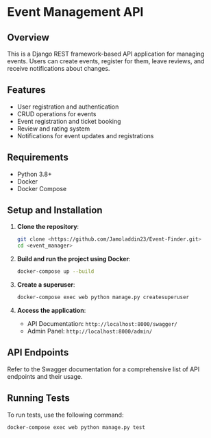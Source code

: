 # Event Management API

## Overview

This is a Django REST framework-based API application for managing events. Users can create events, register for them, leave reviews, and receive notifications about changes.

## Features

- User registration and authentication
- CRUD operations for events
- Event registration and ticket booking
- Review and rating system
- Notifications for event updates and registrations

## Requirements

- Python 3.8+
- Docker
- Docker Compose

## Setup and Installation

1. **Clone the repository**:
    ```bash
    git clone <https://github.com/Jamoladdin23/Event-Finder.git>
    cd <event_manager>
    ```

2. **Build and run the project using Docker**:
    ```bash
    docker-compose up --build
    ```

3. **Create a superuser**:
    ```bash
    docker-compose exec web python manage.py createsuperuser
    ```

4. **Access the application**:
    - API Documentation: `http://localhost:8000/swagger/`
    - Admin Panel: `http://localhost:8000/admin/`

## API Endpoints

Refer to the Swagger documentation for a comprehensive list of API endpoints and their usage.

## Running Tests

To run tests, use the following command:
```bash
docker-compose exec web python manage.py test
